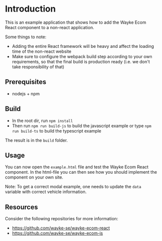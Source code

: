 # Introduction

This is an example application that shows how to add the Wayke Ecom React component to a non-react application.

Some things to note:

* Adding the entire React framework will be heavy and affect the loading time of the non-react website
* Make sure to configure the webpack build step according to your own requirements, so that the final build is production ready (i.e. we don't take responsibility of that)


## Prerequisites

* nodejs + npm


## Build

* In the root dir, run `npm install`
* Then run `npm run build-js` to build the javascript example or type `npm run build-ts` to build the typescript example

The result is in the `build` folder.


## Usage

You can now open the `example.html` file and test the Wayke Ecom React component.
In the html-file you can then see how you should implement the component on your own site.

Note: To get a correct modal example, one needs to update the `data` variable with correct vehicle information.


## Resources

Consider the following repositories for more information:

* https://github.com/wayke-se/wayke-ecom-react
* https://github.com/wayke-se/wayke-ecom-js